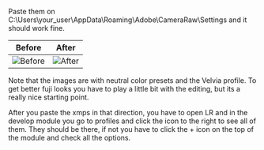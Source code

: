 Paste them on C:\Users\your_user\AppData\Roaming\Adobe\CameraRaw\Settings and it should work fine. 

Before | After
-------|-------
![Before](./images/before_velvia.jpg) | ![After](./images/After_Velvia.jpg)

Note that the images are with neutral color presets and the Velvia profile. To get better fuji looks you have to play a little bit with the editing, but its a really nice starting point. 

After you paste the xmps in that direction, you have to open LR and in the develop module you go to profiles and click the icon to the right to see all of them. They should be there, if not you have to click the + icon on the top of the module and check all the options. 

